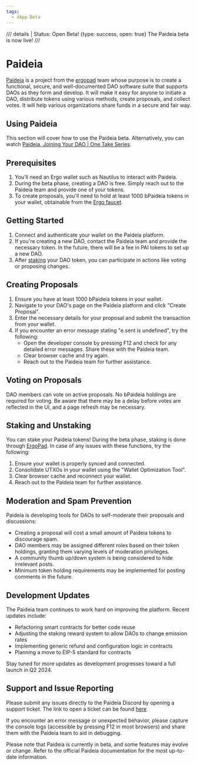 ```yaml
---
tags:
  - dApp-Beta
---
```


/// details | Status: Open Beta!
     {type: success, open: true}
The Paideia beta is now live!
///



# Paideia
[Paideia](https://www.paideia.im) is a project from the [ergopad](ergopad.md) team whose purpose is to create a functional, secure, and well-documented DAO software suite that supports DAOs as they form and develop. It will make it easy for anyone to initiate a DAO, distribute tokens using various methods, create proposals, and collect votes. It will help various organizations share funds in a secure and fair way.

## Using Paideia
This section will cover how to use the Paideia beta. Alternatively, you can watch [Paideia, Joining Your DAO | One Take Series](https://youtu.be/YUGNLQ6n8BA).

## Prerequisites

1. You'll need an Ergo wallet such as Nautilus to interact with Paideia.
2. During the beta phase, creating a DAO is free. Simply reach out to the Paideia team and provide one of your tokens.
3. To create proposals, you'll need to hold at least 1000 bPaideia tokens in your wallet, obtainable from the [Ergo faucet](https://ergofaucet.org/).

## Getting Started

1. Connect and authenticate your wallet on the Paideia platform.
2. If you're creating a new DAO, contact the Paideia team and provide the necessary token. In the future, there will be a fee in PAI tokens to set up a new DAO.
3. After [staking](https://app.paideia.im/Sigmanauts/staking/manage) your DAO token, you can participate in actions like voting or proposing changes.

## Creating Proposals
1. Ensure you have at least 1000 bPaideia tokens in your wallet.
2. Navigate to your DAO's page on the Paideia platform and click "Create Proposal".
3. Enter the necessary details for your proposal and submit the transaction from your wallet.
4. If you encounter an error message stating "e.sent is undefined", try the following:
   - Open the developer console by pressing F12 and check for any detailed error messages. Share these with the Paideia team.
   - Clear browser cache and try again.
   - Reach out to the Paideia team for further assistance.

## Voting on Proposals
DAO members can vote on active proposals. No bPaideia holdings are required for voting. Be aware that there may be a delay before votes are reflected in the UI, and a page refresh may be necessary.

## Staking and Unstaking

You can stake your Paideia tokens! During the beta phase, staking is done through [ErgoPad](https://ergopad.io/staking/paideia). In case of any issues with these functions, try the following:

1. Ensure your wallet is properly synced and connected.
2. Consolidate UTXOs in your wallet using the "Wallet Optimization Tool".
3. Clear browser cache and reconnect your wallet.
4. Reach out to the Paideia team for further assistance.

## Moderation and Spam Prevention
Paideia is developing tools for DAOs to self-moderate their proposals and discussions:
- Creating a proposal will cost a small amount of Paideia tokens to discourage spam.
- DAO members may be assigned different roles based on their token holdings, granting them varying levels of moderation privileges.
- A community thumb up/down system is being considered to hide irrelevant posts.
- Minimum token holding requirements may be implemented for posting comments in the future.

## Development Updates
The Paideia team continues to work hard on improving the platform. Recent updates include:

- Refactoring smart contracts for better code reuse
- Adjusting the staking reward system to allow DAOs to change emission rates
- Implementing generic refund and configuration logic in contracts
- Planning a move to EIP-5 standard for contracts

Stay tuned for more updates as development progresses toward a full launch in Q2 2024.

## Support and Issue Reporting

Please submit any issues directly to the Paideia Discord by opening a support ticket. The link to open a ticket can be found [here](https://discord.gg/jP25DeTC8U) 

If you encounter an error message or unexpected behavior, please capture the console logs (accessible by pressing F12 in most browsers) and share them with the Paideia team to aid in debugging.

Please note that Paideia is currently in beta, and some features may evolve or change. Refer to the official Paideia documentation for the most up-to-date information.
